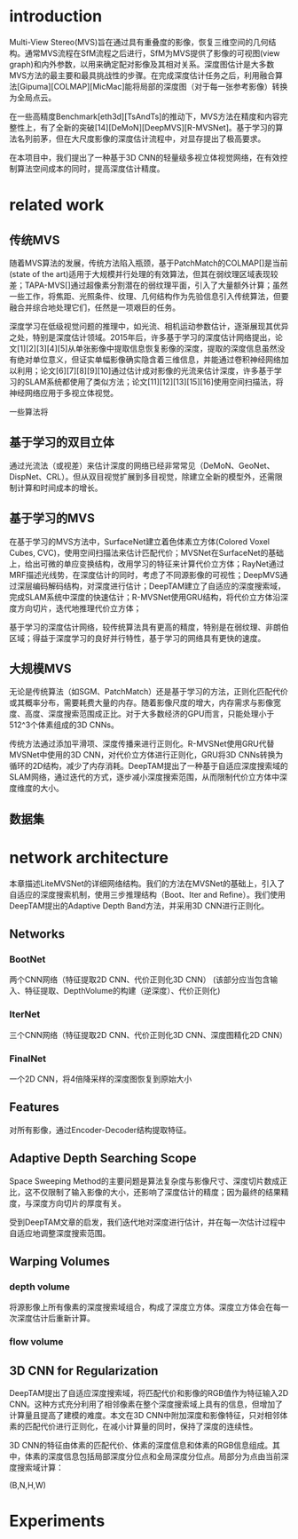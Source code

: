 # introduction

Multi-View Stereo(MVS)旨在通过具有重叠度的影像，恢复三维空间的几何结构。通常MVS流程在SfM流程之后进行，SfM为MVS提供了影像的可视图(view graph)和内外参数，以用来确定配对影像及其相对关系。深度图估计是大多数MVS方法的最主要和最具挑战性的步骤。在完成深度估计任务之后，利用融合算法[Gipuma][COLMAP][MicMac]能将局部的深度图（对于每一张参考影像）转换为全局点云。

在一些高精度Benchmark[eth3d][TsAndTs]的推动下，MVS方法在精度和内容完整性上，有了全新的突破[14][DeMoN][DeepMVS][R-MVSNet]。基于学习的算法名列前茅，但在大尺度影像的深度估计流程中，对显存提出了极高要求。

在本项目中，我们提出了一种基于3D CNN的轻量级多视立体视觉网络，在有效控制算法空间成本的同时，提高深度估计精度。


# related work

## 传统MVS

随着MVS算法的发展，传统方法陷入瓶颈，基于PatchMatch的COLMAP[]是当前(state of the art)适用于大规模并行处理的有效算法，但其在弱纹理区域表现较差；TAPA-MVS[]通过超像素分割潜在的弱纹理平面，引入了大量额外计算；虽然一些工作，将焦距、光照条件、纹理、几何结构作为先验信息引入传统算法，但要融合并综合地处理它们，任然是一项艰巨的任务。

深度学习在低级视觉问题的推理中，如光流、相机运动参数估计，逐渐展现其优异之处，特别是深度估计领域。2015年后，许多基于学习的深度估计网络提出，论文[1][2][3][4][5]从单张影像中提取信息恢复影像的深度，提取的深度信息虽然没有绝对单位意义，但证实单幅影像确实隐含着三维信息，并能通过卷积神经网络加以利用；论文[6][7][8][9][10]通过估计成对影像的光流来估计深度，许多基于学习的SLAM系统都使用了类似方法；论文[11][12][13][15][16]使用空间扫描法，将神经网络应用于多视立体视觉。

一些算法将


## 基于学习的双目立体

通过光流法（或视差）来估计深度的网络已经非常常见（DeMoN、GeoNet、DispNet、CRL）。但从双目视觉扩展到多目视觉，除建立全新的模型外，还需限制计算和时间成本的增长。

## 基于学习的MVS

在基于学习的MVS方法中，SurfaceNet建立着色体素立方体(Colored Voxel Cubes, CVC)，使用空间扫描法来估计匹配代价；MVSNet在SurfaceNet的基础上，给出可微的单应变换结构，改用学习的特征来计算代价立方体；RayNet通过MRF描述光线势，在深度估计的同时，考虑了不同源影像的可视性；DeepMVS通过深层编码解码结构，对深度进行估计；DeepTAM建立了自适应的深度搜索域，完成SLAM系统中深度的快速估计；R-MVSNet使用GRU结构，将代价立方体沿深度方向切片，迭代地推理代价立方体；

基于学习的深度估计网络，较传统算法具有更高的精度，特别是在弱纹理、非朗伯区域；得益于深度学习的良好并行特性，基于学习的网络具有更快的速度。

## 大规模MVS

无论是传统算法（如SGM、PatchMatch）还是基于学习的方法，正则化匹配代价或其概率分布，需要耗费大量的内存。随着影像尺度的增大，内存需求与影像宽度、高度、深度搜索范围成正比。对于大多数经济的GPU而言，只能处理小于512^3个体素组成的3D CNNs。

传统方法通过添加平滑项、深度传播来进行正则化。R-MVSNet使用GRU代替MVSNet中使用的3D CNN，对代价立方体进行正则化，GRU将3D CNNs转换为循环的2D结构，减少了内存消耗。DeepTAM提出了一种基于自适应深度搜索域的SLAM网络，通过迭代的方式，逐步减小深度搜索范围，从而限制代价立方体中深度维度的大小。


## 数据集



# network architecture

本章描述LiteMVSNet的详细网络结构。我们的方法在MVSNet的基础上，引入了自适应的深度搜索机制，使用三步推理结构（Boot、Iter and Refine）。我们使用DeepTAM提出的Adaptive Depth Band方法，并采用3D CNN进行正则化。

## Networks



### BootNet

两个CNN网络（特征提取2D CNN、代价正则化3D CNN）
(该部分应当包含输入、特征提取、DepthVolume的构建（逆深度）、代价正则化)


### IterNet

三个CNN网络（特征提取2D CNN、代价正则化3D CNN、深度图精化2D CNN）


### FinalNet

一个2D CNN，将4倍降采样的深度图恢复到原始大小

## Features

对所有影像，通过Encoder-Decoder结构提取特征。


## Adaptive Depth Searching Scope

Space Sweeping Method的主要问题是算法复杂度与影像尺寸、深度切片数成正比，这不仅限制了输入影像的大小，还影响了深度估计的精度；因为最终的结果精度，与深度方向切片的厚度有关。

受到DeepTAM文章的启发，我们迭代地对深度进行估计，并在每一次估计过程中自适应地调整深度搜索范围。


## Warping Volumes


### depth volume

将源影像上所有像素的深度搜索域组合，构成了深度立方体。深度立方体会在每一次深度估计后重新计算。


### flow volume


## 3D CNN for Regularization

DeepTAM提出了自适应深度搜索域，将匹配代价和影像的RGB值作为特征输入2D CNN。这种方式充分利用了相邻像素在整个深度搜索域上具有的信息，但增加了计算量且提高了建模的难度。本文在3D CNN中附加深度和影像特征，只对相邻体素的匹配代价进行正则化，在减小计算量的同时，保持了深度的连续性。

3D CNN的特征由体素的匹配代价、体素的深度信息和体素的RGB信息组成。其中，体素的深度信息包括局部深度分位点和全局深度分位点。局部分为点由当前深度搜索域计算：

(B,N,H,W)

# Experiments
